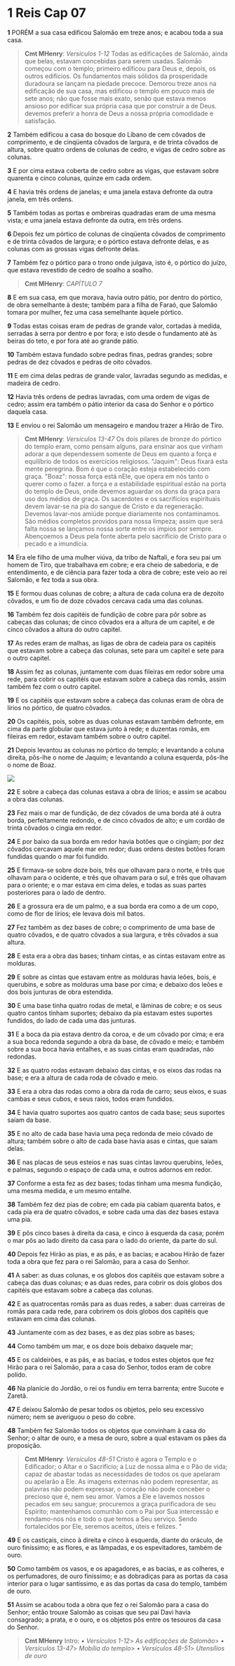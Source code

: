 # 1 Reis Cap 07

**1** 	PORÉM a sua casa edificou Salomão em treze anos; e acabou toda a sua casa.

> **Cmt MHenry**: *Versículos 1-12* Todas as edificações de Salomão, ainda que belas, estavam concebidas para serem usadas. Salomão começou com o templo; primeiro edificou para Deus e, depois, os outros edifícios. Os fundamentos mais sólidos da prosperidade duradoura se lançam na piedade precoce. Demorou treze anos na edificação de sua casa, mas edificou o templo em pouco mais de sete anos; não que fosse mais exato, senão que estava menos ansioso por edificar sua própria casa que por construir a de Deus. devemos preferir a honra de Deus a nossa própria comodidade e satisfação.

**2** 	Também edificou a casa do bosque do Líbano de cem côvados de comprimento, e de cinqüenta côvados de largura, e de trinta côvados de altura, sobre quatro ordens de colunas de cedro, e vigas de cedro sobre as colunas.

**3** 	E por cima estava coberta de cedro sobre as vigas, que estavam sobre quarenta e cinco colunas, quinze em cada ordem.

**4** 	E havia três ordens de janelas; e uma janela estava defronte da outra janela, em três ordens.

**5** 	Também todas as portas e ombreiras quadradas eram de uma mesma vista; e uma janela estava defronte da outra, em três ordens.

**6** 	Depois fez um pórtico de colunas de cinqüenta côvados de comprimento e de trinta côvados de largura; e o pórtico estava defronte delas, e as colunas com as grossas vigas defronte delas.

**7** 	Também fez o pórtico para o trono onde julgava, isto é, o pórtico do juízo, que estava revestido de cedro de soalho a soalho.

> **Cmt MHenry**: *CAPÍTULO 7*

**8** 	E em sua casa, em que morava, havia outro pátio, por dentro do pórtico, de obra semelhante à deste; também para a filha de Faraó, que Salomão tomara por mulher, fez uma casa semelhante àquele pórtico.

**9** 	Todas estas coisas eram de pedras de grande valor, cortadas à medida, serradas à serra por dentro e por fora; e isto desde o fundamento até às beiras do teto, e por fora até ao grande pátio.

**10** 	Também estava fundado sobre pedras finas, pedras grandes; sobre pedras de dez côvados e pedras de oito côvados.

**11** 	E em cima delas pedras de grande valor, lavradas segundo as medidas, e madeira de cedro.

**12** 	Havia três ordens de pedras lavradas, com uma ordem de vigas de cedro; assim era também o pátio interior da casa do Senhor e o pórtico daquela casa.

**13** 	E enviou o rei Salomão um mensageiro e mandou trazer a Hirão de Tiro.

> **Cmt MHenry**: *Versículos 13-47* Os dois pilares de bronze do pórtico do templo eram, como pensam alguns, para ensinar aos que vinham adorar a que dependessem somente de Deus em quanto a força e equilíbrio de todos os exercícios religiosos. "Jaquim": Deus fixará esta mente peregrina. Bom é que o coração esteja estabelecido com graça. "Boaz": nossa força está nEle, que opera em nós tanto o querer como o fazer. a força e a estabilidade espiritual estão na porta do templo de Deus, onde devemos aguardar os dons da graça para uso dos médios de graça. Os sacerdotes e os sacrifícios espirituais devem lavar-se na pia do sangue de Cristo e da regeneração. Devemos lavar-nos amiúde porque diariamente nos contaminamos. São médios completos providos para nossa limpeza; assim que será falta nossa se lançamos nossa sorte entre os ímpios por sempre. Abençoemos a Deus pela fonte aberta pelo sacrifício de Cristo para o pecado e a imundícia.

**14** 	Era ele filho de uma mulher viúva, da tribo de Naftali, e fora seu pai um homem de Tiro, que trabalhava em cobre; e era cheio de sabedoria, e de entendimento, e de ciência para fazer toda a obra de cobre; este veio ao rei Salomão, e fez toda a sua obra.

**15** 	E formou duas colunas de cobre; a altura de cada coluna era de dezoito côvados, e um fio de doze côvados cercava cada uma das colunas.

**16** 	Também fez dois capitéis de fundição de cobre para pôr sobre as cabeças das colunas; de cinco côvados era a altura de um capitel, e de cinco côvados a altura do outro capitel.

**17** 	As redes eram de malhas, as ligas de obra de cadeia para os capitéis que estavam sobre a cabeça das colunas, sete para um capitel e sete para o outro capitel.

**18** 	Assim fez as colunas, juntamente com duas fileiras em redor sobre uma rede, para cobrir os capitéis que estavam sobre a cabeça das romãs, assim também fez com o outro capitel.

**19** 	E os capitéis que estavam sobre a cabeça das colunas eram de obra de lírios no pórtico, de quatro côvados.

**20** 	Os capitéis, pois, sobre as duas colunas estavam também defronte, em cima da parte globular que estava junto à rede; e duzentas romãs, em fileiras em redor, estavam também sobre o outro capitel.

**21** 	Depois levantou as colunas no pórtico do templo; e levantando a coluna direita, pôs-lhe o nome de Jaquim; e levantando a coluna esquerda, pôs-lhe o nome de Boaz.

![](../Images/SweetPublishing/11-6-1.jpg) 

**22** 	E sobre a cabeça das colunas estava a obra de lírios; e assim se acabou a obra das colunas.

**23** 	Fez mais o mar de fundição, de dez côvados de uma borda até à outra borda, perfeitamente redondo, e de cinco côvados de alto; e um cordão de trinta côvados o cingia em redor.

**24** 	E por baixo da sua borda em redor havia botões que o cingiam; por dez côvados cercavam aquele mar em redor; duas ordens destes botões foram fundidas quando o mar foi fundido.

**25** 	E firmava-se sobre doze bois, três que olhavam para o norte, e três que olhavam para o ocidente, e três que olhavam para o sul, e três que olhavam para o oriente; e o mar estava em cima deles, e todas as suas partes posteriores para o lado de dentro.

**26** 	E a grossura era de um palmo, e a sua borda era como a de um copo, como de flor de lírios; ele levava dois mil batos.

**27** 	Fez também as dez bases de cobre; o comprimento de uma base de quatro côvados, e de quatro côvados a sua largura, e três côvados a sua altura.

**28** 	E esta era a obra das bases; tinham cintas, e as cintas estavam entre as molduras.

**29** 	E sobre as cintas que estavam entre as molduras havia leões, bois, e querubins, e sobre as molduras uma base por cima; e debaixo dos leões e dos bois junturas de obra estendida.

**30** 	E uma base tinha quatro rodas de metal, e lâminas de cobre; e os seus quatro cantos tinham suportes; debaixo da pia estavam estes suportes fundidos, do lado de cada uma das junturas.

**31** 	E a boca da pia estava dentro da coroa, e de um côvado por cima; e era a sua boca redonda segundo a obra da base, de côvado e meio; e também sobre a sua boca havia entalhes, e as suas cintas eram quadradas, não redondas.

**32** 	E as quatro rodas estavam debaixo das cintas, e os eixos das rodas na base; e era a altura de cada roda de côvado e meio.

**33** 	E era a obra das rodas como a obra da roda de carro; seus eixos, e suas cambas e seus cubos, e seus raios, todos eram fundidos.

**34** 	E havia quatro suportes aos quatro cantos de cada base; seus suportes saíam da base.

**35** 	E no alto de cada base havia uma peça redonda de meio côvado de altura; também sobre o alto de cada base havia asas e cintas, que saíam delas.

**36** 	E nas placas de seus esteios e nas suas cintas lavrou querubins, leões, e palmas, segundo o espaço de cada uma, e outros adornos em redor.

**37** 	Conforme a esta fez as dez bases; todas tinham uma mesma fundição, uma mesma medida, e um mesmo entalhe.

**38** 	Também fez dez pias de cobre; em cada pia cabiam quarenta batos, e cada pia era de quatro côvados, e sobre cada uma das dez bases estava uma pia.

**39** 	E pôs cinco bases à direita da casa, e cinco à esquerda da casa; porém o mar pôs ao lado direito da casa para o lado do oriente, da parte do sul.

**40** 	Depois fez Hirão as pias, e as pás, e as bacias; e acabou Hirão de fazer toda a obra que fez para o rei Salomão, para a casa do Senhor.

**41** 	A saber: as duas colunas, e os globos dos capitéis que estavam sobre a cabeça das duas colunas; e as duas redes, para cobrir os dois globos dos capitéis que estavam sobre a cabeça das colunas.

**42** 	E as quatrocentas romãs para as duas redes, a saber: duas carreiras de romãs para cada rede, para cobrirem os dois globos dos capitéis que estavam em cima das colunas.

**43** 	Juntamente com as dez bases, e as dez pias sobre as bases;

**44** 	Como também um mar, e os doze bois debaixo daquele mar;

**45** 	E os caldeirões, e as pás, e as bacias, e todos estes objetos que fez Hirão para o rei Salomão, para a casa do Senhor, todos eram de cobre polido.

**46** 	Na planície do Jordão, o rei os fundiu em terra barrenta; entre Sucote e Zaretã.

**47** 	E deixou Salomão de pesar todos os objetos, pelo seu excessivo número; nem se averiguou o peso do cobre.

**48** 	Também fez Salomão todos os objetos que convinham à casa do Senhor; o altar de ouro, e a mesa de ouro, sobre a qual estavam os pães da proposição.

> **Cmt MHenry**: *Versículos 48-51* Cristo é agora o Templo e o Edificador; o Altar e o Sacrifício; a Luz de nossa alma e o Pão de vida; capaz de abastar todas as necessidades de todos os que apelaram ou apelarão a Ele. As imagens externas não podem representar, as palavras não podem expressar, o coração não pode conceber o precioso que é, nem seu amor. Vamos a Ele e lavemos nossos pecados em seu sangue; procuremos a graça purificadora de seu Espírito; mantenhamos comunhão com o Pai por Sua intercessão e rendamo-nos nós e todo o que temos a Seu serviço. Sendo fortalecidos por Ele, seremos aceitos, úteis e felizes. "

**49** 	E os castiçais, cinco à direita e cinco à esquerda, diante do oráculo, de ouro finíssimo; e as flores, e as lâmpadas, e os espevitadores, também de ouro.

**50** 	Como também os vasos, e os apagadores, e as bacias, e as colheres, e os perfumadores, de ouro finíssimo; e as dobradiças para as portas da casa interior para o lugar santíssimo, e as das portas da casa do templo, também de ouro.

**51** 	Assim se acabou toda a obra que fez o rei Salomão para a casa do Senhor; então trouxe Salomão as coisas que seu pai Davi havia consagrado; a prata, e o ouro, e os objetos pôs entre os tesouros da casa do Senhor.


> **Cmt MHenry** Intro: *• Versículos 1-12*> *As edificações de Salomão*> *• Versículos 13-47*> *Mobília do templo*> *• Versículos 48-51*> *Utensílios de ouro*